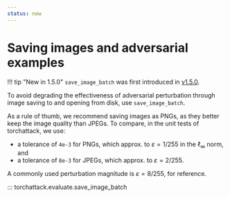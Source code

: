 ```yaml
---
status: new
---
```


# Saving images and adversarial examples

!!! tip "New in 1.5.0"
    `save_image_batch` was first introduced in [v1.5.0](https://github.com/spencerwooo/torchattack/releases/tag/v1.5.0).

To avoid degrading the effectiveness of adversarial perturbation through image saving to and opening from disk, use `save_image_batch`.

As a rule of thumb, we recommend saving images as PNGs, as they better keep the image quality than JPEGs. To compare, in the unit tests of torchattack, we use:

- a tolerance of `4e-3` for PNGs, which approx. to $\varepsilon = 1 / 255$ in the $\ell_\infty$ norm, and
- a tolerance of `8e-3` for JPEGs, which approx. to $\varepsilon = 2 / 255$.

A commonly used perturbation magnitude is $\varepsilon = 8 / 255$, for reference.

::: torchattack.evaluate.save_image_batch
